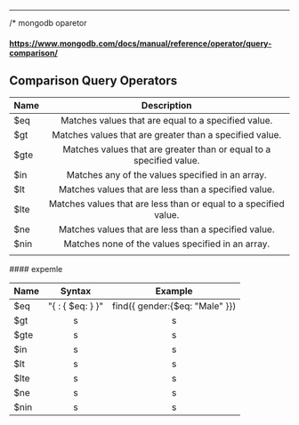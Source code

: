 ---

/\* mongodb oparetor

#### https://www.mongodb.com/docs/manual/reference/operator/query-comparison/

## Comparison Query Operators

<div align="center">

| Name |                             Description                             |
| :--- | :-----------------------------------------------------------------: |
| $eq  |         Matches values that are equal to a specified value.         |
| $gt  |       Matches values that are greater than a specified value.       |
| $gte | Matches values that are greater than or equal to a specified value. |
| $in  |          Matches any of the values specified in an array.           |
| $lt  |        Matches values that are less than a specified value.         |
| $lte |  Matches values that are less than or equal to a specified value.   |
| $ne  |        Matches values that are less than a specified value.         |
| $nin |          Matches none of the values specified in an array.          |
|      |                                                                     |

</div>
#### expemle

| Name |             Syntax              |            Example             |
| :--- | :-----------------------------: | :----------------------------: |
| $eq  | "{ <field>: { $eq: <value> } }" | find({ gender:{$eq: "Male" }}) |
| $gt  |                s                |               s                |
| $gte |                s                |               s                |
| $in  |                s                |               s                |
| $lt  |                s                |               s                |
| $lte |                s                |               s                |
| $ne  |                s                |               s                |
| $nin |                s                |               s                |
